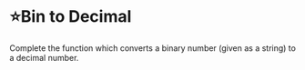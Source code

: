 # :star:Bin to Decimal

Complete the function which converts a binary number (given as a string) to a decimal number.